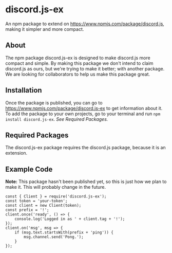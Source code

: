 # discord.js-ex
An npm package to extend on https://www.npmjs.com/package/discord.js, making it simpler and more compact.
## About
The npm package discord.js-ex is designed to make discord.js more compact and simple.
By making this package we don't intend to claim discord.js as ours, but we're trying to make it better; with another package.
We are looking for collaborators to help us make this package great.
## Installation
Once the package is published, you can go to https://www.npmjs.com/package/discord.js-ex to get information about it. 
To add the package to your own projects, go to your terminal and run `npm install discord.js-ex`. *See Required Packages.*
## Required Packages
The discord.js-ex package requires the discord.js package, because it is an extension.
## Example Code
**Note:** This package hasn't been published yet, so this is just how we plan to make it. This will probably change in the future.


	const { Client } = require('discord.js-ex');
	const token = 'your-token';
	const client = new Client(token);
	const prefix = '!';
	client.once('ready', () => {
		console.log('Logged in as ' + client.tag + '!');
	});
	client.on('msg', msg => {
		if (msg.text.startsWith(prefix + 'ping')) {
			msg.channel.send('Pong.');
		}
	});

